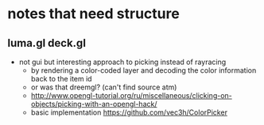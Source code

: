# notes that need structure


## luma.gl deck.gl 
* not gui but interesting approach to picking instead of rayracing
  * by rendering a color-coded layer and decoding the color information back to the item id
  * or was that dreemgl? (can't find source atm)
  * http://www.opengl-tutorial.org/ru/miscellaneous/clicking-on-objects/picking-with-an-opengl-hack/
  * basic implementation https://github.com/vec3h/ColorPicker  